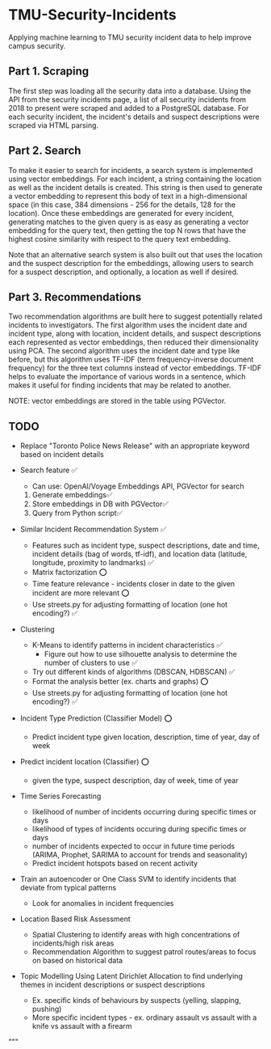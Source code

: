 # TMU-Security-Incidents
Applying machine learning to TMU security incident data to help improve campus security.

## Part 1. Scraping

The first step was loading all the security data into a database. Using the API from the security incidents page, a list of all security incidents from 2018 to present were scraped and added to a PostgreSQL database. For each security incident, the incident's details and suspect descriptions were scraped via HTML parsing.

## Part 2. Search

To make it easier to search for incidents, a search system is implemented using vector embeddings. For each incident, a string containing the location as well as the incident details is created. This string is then used to generate a vector embedding to represent this body of text in a high-dimensional space (in this case, 384 dimensions - 256 for the details, 128 for the location). Once these embeddings are generated for every incident, generating matches to the given query is as easy as generating a vector embedding for the query text, then getting the top N rows that have the highest cosine similarity with respect to the query text embedding.

Note that an alternative search system is also built out that uses the location and the suspect description for the embeddings, allowing users to search for a suspect description, and optionally, a location as well if desired.

## Part 3. Recommendations

Two recommendation algorithms are built here to suggest potentially related incidents to investigators. The first algorithm uses the incident date and incident type, along with location, incident details, and suspect descriptions each represented as vector embeddings, then reduced their dimensionality using PCA.
The second algorithm uses the incident date and type like before, but this algorithm uses TF-IDF (term frequency-inverse document frequency) for the three text columns instead of vector embeddings. TF-IDF helps to evaluate the importance of various words in a sentence, which makes it useful for finding incidents that may be related to another.

NOTE: vector embeddings are stored in the table using PGVector.

## TODO
- Replace "Toronto Police News Release" with an appropriate keyword based on incident details

- Search feature ✅
    - Can use: OpenAI/Voyage Embeddings API, PGVector for search
    1. Generate embeddings✅
    2. Store embeddings in DB with PGVector✅
    3. Query from Python script✅

- Similar Incident Recommendation System ✅
    - Features such as incident type, suspect descriptions, date and time, incident details (bag of words, tf-idf), and location data (latitude, longitude, proximity to landmarks) ✅
    - Matrix factorization ⭕
    - Time feature relevance - incidents closer in date to the given incident are more relevant ⭕
    - Use streets.py for adjusting formatting of location (one hot encoding?) ✅

- Clustering
    - K-Means to identify patterns in incident characteristics ✅
        - Figure out how to use silhouette analysis to determine the number of clusters to use ✅
    - Try out different kinds of algorithms (DBSCAN, HDBSCAN) ✅
    - Format the analysis better (ex. charts and graphs) ⭕
    - Use streets.py for adjusting formatting of location (one hot encoding?) ✅

- Incident Type Prediction (Classifier Model) ⭕
    - Predict incident type given location, description, time of year, day of week

- Predict incident location (Classifier) ⭕
    - given the type, suspect description, day of week, time of year

- Time Series Forecasting
    - likelihood of number of incidents occurring during specific times or days
    - likelihood of types of incidents occuring during specific times or days
    - number of incidents expected to occur in future time periods (ARIMA, Prophet, SARIMA to account for trends and seasonality)
    - Predict incident hotspots based on recent activity

- Train an autoencoder or One Class SVM to identify incidents that deviate from typical patterns
    - Look for anomalies in incident frequencies

- Location Based Risk Assessment
    - Spatial Clustering to identify areas with high concentrations of incidents/high risk areas
    - Recommendation Algorithm to suggest patrol routes/areas to focus on based on historical data

- Topic Modelling Using Latent Dirichlet Allocation to find underlying themes in incident descriptions or suspect descriptions
    - Ex. specific kinds of behaviours by suspects (yelling, slapping, pushing)
    - More specific incident types - ex. ordinary assault vs assault with a knife vs assault with a firearm

"""
